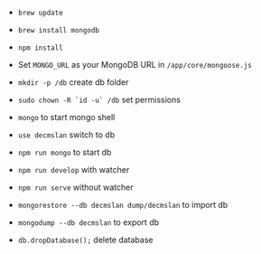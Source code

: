 - `brew update`
- `brew install mongodb`
- `npm install`
- Set `MONGO_URL` as your MongoDB URL in `/app/core/mongoose.js`
- `mkdir -p /db` create db folder
- ```sudo chown -R `id -u` /db``` set permissions

- `mongo` to start mongo shell
- `use decmslan` switch to db

- `npm run mongo` to start db
- `npm run develop` with watcher
- `npm run serve` without watcher

- `mongorestore --db decmslan dump/decmslan` to import db
- `mongodump --db decmslan` to export db
- `db.dropDatabase();` delete database

